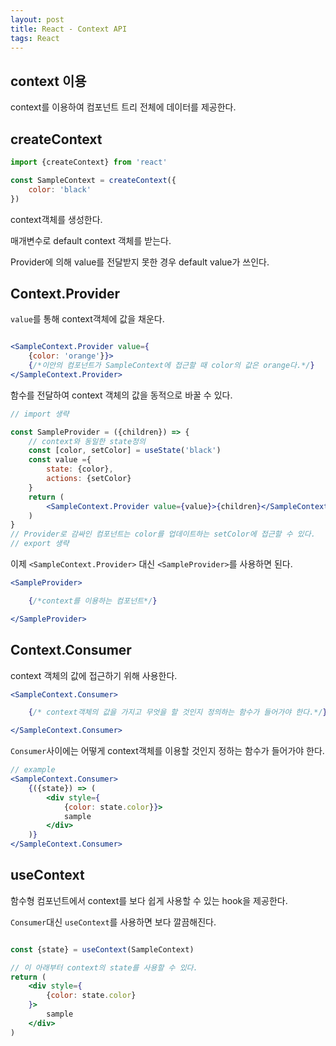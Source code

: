 ```yaml
---
layout: post 
title: React - Context API
tags: React
---
```


## context 이용

context를 이용하여 컴포넌트 트리 전체에 데이터를 제공한다.

## createContext

~~~jsx
import {createContext} from 'react' 

const SampleContext = createContext({
    color: 'black'
})
~~~

context객체를 생성한다.

매개변수로 default context 객체를 받는다.

Provider에 의해 value를 전달받지 못한 경우 default value가 쓰인다.

## Context.Provider

`value`를 통해 context객체에 값을 채운다.

~~~jsx

<SampleContext.Provider value={
    {color: 'orange'}}>
    {/*이안의 컴포넌트가 SampleContext에 접근할 때 color의 값은 orange다.*/}
</SampleContext.Provider>

~~~

함수를 전달하여 context 객체의 값을 동적으로 바꿀 수 있다.

~~~jsx
// import 생략

const SampleProvider = ({children}) => {
    // context와 동일한 state정의
    const [color, setColor] = useState('black')
    const value ={
        state: {color},
        actions: {setColor}
    }
    return (
        <SampleContext.Provider value={value}>{children}</SampleContext.Provider>
    )
}
// Provider로 감싸인 컴포넌트는 color를 업데이트하는 setColor에 접근할 수 있다. 
// export 생략
~~~

이제 `<SampleContext.Provider>` 대신 `<SampleProvider>`를 사용하면 된다.

~~~jsx
<SampleProvider>

    {/*context를 이용하는 컴포넌트*/} 

</SampleProvider>
~~~

## Context.Consumer

context 객체의 값에 접근하기 위해 사용한다.

~~~jsx
<SampleContext.Consumer>

    {/* context객체의 값을 가지고 무엇을 할 것인지 정의하는 함수가 들어가야 한다.*/}

</SampleContext.Consumer>

~~~

`Consumer`사이에는 어떻게 context객체를 이용할 것인지 정하는 함수가 들어가야 한다.

~~~jsx
// example
<SampleContext.Consumer>
    {({state}) => (
        <div style={
            {color: state.color}}>
            sample
        </div>
    )}
</SampleContext.Consumer>

~~~

## useContext

함수형 컴포넌트에서 context를 보다 쉽게 사용할 수 있는 hook을 제공한다.

`Consumer`대신 `useContext`를 사용하면 보다 깔끔해진다.

~~~jsx

const {state} = useContext(SampleContext)

// 이 아래부터 context의 state를 사용할 수 있다.
return (
    <div style={
        {color: state.color}
    }>
        sample
    </div>
)

~~~

